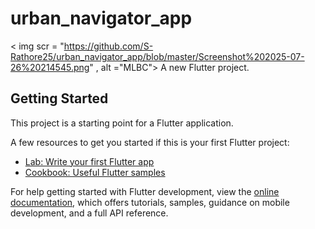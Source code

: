 # urban_navigator_app
< img scr = "https://github.com/S-Rathore25/urban_navigator_app/blob/master/Screenshot%202025-07-26%20214545.png" , alt ="MLBC">
A new Flutter project.

## Getting Started

This project is a starting point for a Flutter application.

A few resources to get you started if this is your first Flutter project:

- [Lab: Write your first Flutter app](https://docs.flutter.dev/get-started/codelab)
- [Cookbook: Useful Flutter samples](https://docs.flutter.dev/cookbook)

For help getting started with Flutter development, view the
[online documentation](https://docs.flutter.dev/), which offers tutorials,
samples, guidance on mobile development, and a full API reference.
